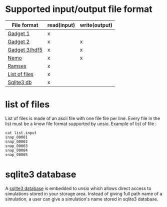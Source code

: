 
# Supported input/output file format

| File format    | read(input) | write(output) |
| --- |--- | --- | 
| [Gadget 1](http://www.mpa-garching.mpg.de/gadget)    |   x    |         |               |
| [Gadget 2](http://www.mpa-garching.mpg.de/gadget/)      |   x    |     x   |
| [Gadget 3/hdf5](http://www.mpa-garching.mpg.de/gadget/) |   x    |     x   |
| [Nemo](http://carma.astro.umd.edu/nemo)  |   x    |     x    | 
| [Ramses](http://www.itp.uzh.ch/~teyssier/Site/RAMSES.html)  |   x    |         | 
| [List of files](./supported_input_file_format.md#list-of-files) |   x    |         | 
| [Sqlite3 db](./supported_input_file_format.md#sqlite3-database) |   x    |         |


# list of files

List of files is made of an ascii file with one file file per line. Every file in the list must be a know file format supported by unsio. 
Example of list of file :

```shell
cat list.input
snap_00001
snap_00002
snap_00003
snap_00004
snap_00005
```

# sqlite3 database

A [sqlite3 database](./sqlite3_database.md) is embedded to unsio which allows direct access to simulations stored in your storage area. Instead of giving full path name of a simulation, a user can give a simulation's name stored in sqlite3 database.